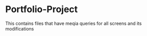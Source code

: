 # Portfolio-Project
This contains files that have meqia queries for all screens and its modifications
